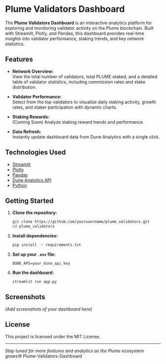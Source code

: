 # Plume Validators Dashboard

The **Plume Validators Dashboard** is an interactive analytics platform for exploring and monitoring validator activity on the Plume blockchain. Built with Streamlit, Plotly, and Pandas, this dashboard provides real-time insights into validator performance, staking trends, and key network statistics.

## Features

- **Network Overview:**  
  View the total number of validators, total PLUME staked, and a detailed table of validator statistics, including commission rates and stake distribution.

- **Validator Performance:**  
  Select from the top validators to visualize daily staking activity, growth rates, and staker participation with dynamic charts.

- **Staking Rewards:**  
  (Coming Soon) Analyze staking reward trends and performance.

- **Data Refresh:**  
  Instantly update dashboard data from Dune Analytics with a single click.

## Technologies Used

- [Streamlit](https://streamlit.io/)
- [Plotly](https://plotly.com/python/)
- [Pandas](https://pandas.pydata.org/)
- [Dune Analytics API](https://dune.com/)
- [Python](https://www.python.org/)

## Getting Started

1. **Clone the repository:**
   ```bash
   git clone https://github.com/yourusername/plume_validators.git
   cd plume_validators
   ```

2. **Install dependencies:**
   ```bash
   pip install -r requirements.txt
   ```

3. **Set up your `.env` file:**
   ```
   DUNE_API=your_dune_api_key
   ```

4. **Run the dashboard:**
   ```bash
   streamlit run app.py
   ```

## Screenshots

*(Add screenshots of your dashboard here)*

## License

This project is licensed under the MIT License.

---

*Stay tuned for more features and analytics as the Plume ecosystem grows!*#   P l u m e - V a l i d a t o r s - D a s h b o a r d  
 